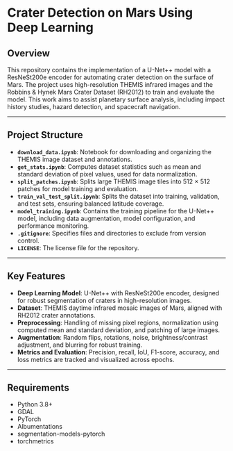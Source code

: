 # Crater Detection on Mars Using Deep Learning

## Overview

This repository contains the implementation of a U-Net++ model with a ResNeSt200e encoder for automating crater detection on the surface of Mars. The project uses high-resolution THEMIS infrared images and the Robbins & Hynek Mars Crater Dataset (RH2012) to train and evaluate the model. This work aims to assist planetary surface analysis, including impact history studies, hazard detection, and spacecraft navigation.

---

## Project Structure

- **`download_data.ipynb`**: Notebook for downloading and organizing the THEMIS image dataset and annotations.
- **`get_stats.ipynb`**: Computes dataset statistics such as mean and standard deviation of pixel values, used for data normalization.
- **`split_patches.ipynb`**: Splits large THEMIS image tiles into 512 × 512 patches for model training and evaluation.
- **`train_val_test_split.ipynb`**: Splits the dataset into training, validation, and test sets, ensuring balanced latitude coverage.
- **`model_training.ipynb`**: Contains the training pipeline for the U-Net++ model, including data augmentation, model configuration, and performance monitoring.
- **`.gitignore`**: Specifies files and directories to exclude from version control.
- **`LICENSE`**: The license file for the repository.

---

## Key Features

- **Deep Learning Model**: U-Net++ with ResNeSt200e encoder, designed for robust segmentation of craters in high-resolution images.
- **Dataset**: THEMIS daytime infrared mosaic images of Mars, aligned with RH2012 crater annotations.
- **Preprocessing**: Handling of missing pixel regions, normalization using computed mean and standard deviation, and patching of large images.
- **Augmentation**: Random flips, rotations, noise, brightness/contrast adjustment, and blurring for robust training.
- **Metrics and Evaluation**: Precision, recall, IoU, F1-score, accuracy, and loss metrics are tracked and visualized across epochs.

---

## Requirements

- Python 3.8+
- GDAL
- PyTorch
- Albumentations
- segmentation-models-pytorch
- torchmetrics
